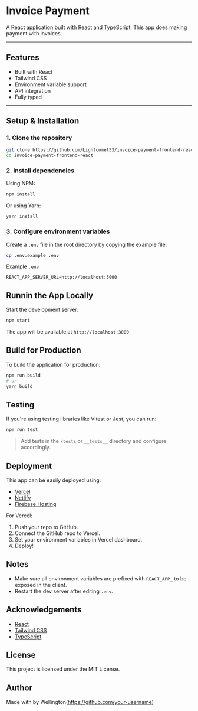 # Invoice Payment

A React application built with [React](https://reactjs.org/) and TypeScript. This app does making payment with invoices.

---

## Features

- Built with React
- Tailwind CSS
- Environment variable support
- API integration
- Fully typed

---

## Setup & Installation

### 1. Clone the repository

```bash
git clone https://github.com/Lightcomet53/invoice-payment-frontend-react.git
cd invoice-payment-frontend-react
```

### 2. Install dependencies

Using NPM:

```bash
npm install
```

Or using Yarn:

```bash
yarn install
```

### 3. Configure environment variables

Create a `.env` file in the root directory by copying the example file:

```bash
cp .env.example .env
```

Example `.env`

```
REACT_APP_SERVER_URL=http://localhost:5000
```

## Runnin the App Locally

Start the development server:

```bash
npm start
```

The app will be available at `http://localhost:3000`

## Build for Production

To build the application for production:

```bash
npm run build
# or
yarn build
```

## Testing
If you're using testing libraries like Vitest or Jest, you can run:

```bash
npm run test
```

> Add tests in the `/tests` or `__tests__` directory and configure accordingly.

## Deployment

This app can be easily deployed using:
- [Vercel](https://vercel.com/)
- [Netlify](https://netlify.com/)
- [Firebase Hosting](https://firebase.google.com/docs/hosting)

For Vercel:

1. Push your repo to GitHub.
2. Connect the GitHub repo to Vercel.
3. Set your environment variables in Vercel dashboard.
4. Deploy!

## Notes

- Make sure all environment variables are prefixed with `REACT_APP_` to be exposed in the client.
- Restart the dev server after editing `.env`.

## Acknowledgements

- [React](https://reactjs.org/)
- [Tailwind CSS](https://tailwindcss.com/)
- [TypeScript](https://www.typescriptlang.org/)

## License

This project is licensed under the MIT License.

## Author

Made with by Wellington(https://github.com/your-username)
